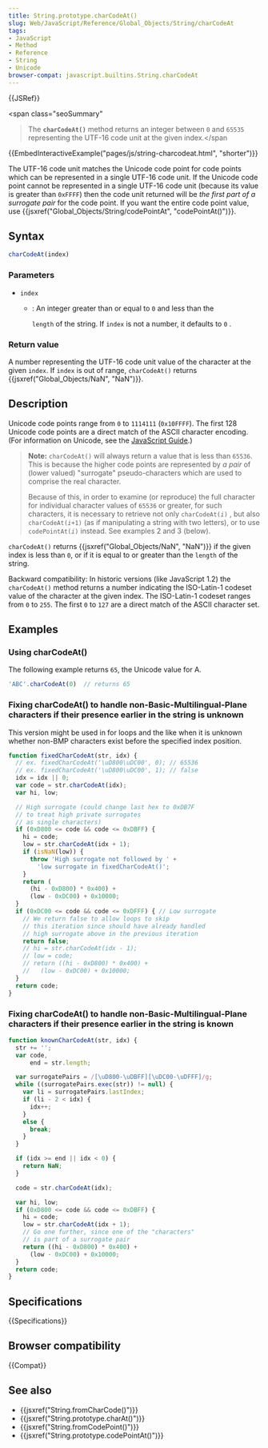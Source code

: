 ```yaml
---
title: String.prototype.charCodeAt()
slug: Web/JavaScript/Reference/Global_Objects/String/charCodeAt
tags:
- JavaScript
- Method
- Reference
- String
- Unicode
browser-compat: javascript.builtins.String.charCodeAt
---
```

{{JSRef}}

<span class="seoSummary"

> The <strong><code>charCodeAt()</code></strong> method returns an integer
> between <code>0</code> and <code>65535</code> representing the UTF-16 code
> unit at the given index.</span

{{EmbedInteractiveExample("pages/js/string-charcodeat.html", "shorter")}}

The UTF-16 code unit matches the Unicode code point for code points which can be
represented in a single UTF-16 code unit. If the Unicode code point cannot be
represented in a single UTF-16 code unit (because its value is greater than
`0xFFFF`) then the code unit returned will be _the first part of a surrogate
pair_ for the code point. If you want the entire code point value, use
{{jsxref("Global_Objects/String/codePointAt", "codePointAt()")}}.

## Syntax

```js
charCodeAt(index)
```

### Parameters

- `index`

  - : An integer greater than or equal to `0` and less than the

    `length` of the string. If `index` is not a number, it defaults to `0` .

### Return value

A number representing the UTF-16 code unit value of the character at the given
`index`. If `index` is out of range, `charCodeAt()` returns
{{jsxref("Global_Objects/NaN", "NaN")}}.

## Description

Unicode code points range from `0` to `1114111` (`0x10FFFF`). The first 128
Unicode code points are a direct match of the ASCII character encoding. (For
information on Unicode, see the
[JavaScript Guide](/en-US/docs/Web/JavaScript/Guide/Values,_variables,_and_literals#Unicode).)

> **Note:** `charCodeAt()` will always return a value that is less than `65536`.
> This is because the higher code points are represented by _a pair_ of (lower
> valued) "surrogate" pseudo-characters which are used to comprise the real
> character.
>
> Because of this, in order to examine (or reproduce) the full character for
> individual character values of `65536` or greater, for such characters, it is
> necessary to retrieve not only <code>charCodeAt(<var>i</var>)</code> , but
> also <code>charCodeAt(<var>i</var>+1)</code> (as if manipulating a string with
> two letters), or to use <code>codePointAt(<var>i</var>)</code> instead. See
> examples 2 and 3 (below).

`charCodeAt()` returns {{jsxref("Global_Objects/NaN", "NaN")}} if
the given index is less than `0`, or if it is equal to or greater than the
`length` of the string.

Backward compatibility: In historic versions (like JavaScript 1.2) the
`charCodeAt()` method returns a number indicating the ISO-Latin-1 codeset value
of the character at the given index. The ISO-Latin-1 codeset ranges from `0` to
`255`. The first `0` to `127` are a direct match of the ASCII character set.

## Examples

### Using charCodeAt()

The following example returns `65`, the Unicode value for A.

```js
'ABC'.charCodeAt(0)  // returns 65
```

### Fixing charCodeAt() to handle non-Basic-Multilingual-Plane characters if their presence earlier in the string is unknown

This version might be used in for loops and the like when it is unknown whether
non-BMP characters exist before the specified index position.

```js
function fixedCharCodeAt(str, idx) {
  // ex. fixedCharCodeAt('\uD800\uDC00', 0); // 65536
  // ex. fixedCharCodeAt('\uD800\uDC00', 1); // false
  idx = idx || 0;
  var code = str.charCodeAt(idx);
  var hi, low;

  // High surrogate (could change last hex to 0xDB7F
  // to treat high private surrogates
  // as single characters)
  if (0xD800 <= code && code <= 0xDBFF) {
    hi = code;
    low = str.charCodeAt(idx + 1);
    if (isNaN(low)) {
      throw 'High surrogate not followed by ' +
        'low surrogate in fixedCharCodeAt()';
    }
    return (
      (hi - 0xD800) * 0x400) +
      (low - 0xDC00) + 0x10000;
  }
  if (0xDC00 <= code && code <= 0xDFFF) { // Low surrogate
    // We return false to allow loops to skip
    // this iteration since should have already handled
    // high surrogate above in the previous iteration
    return false;
    // hi = str.charCodeAt(idx - 1);
    // low = code;
    // return ((hi - 0xD800) * 0x400) +
    //   (low - 0xDC00) + 0x10000;
  }
  return code;
}
```

### Fixing charCodeAt() to handle non-Basic-Multilingual-Plane characters if their presence earlier in the string is known

```js
function knownCharCodeAt(str, idx) {
  str += '';
  var code,
      end = str.length;

  var surrogatePairs = /[\uD800-\uDBFF][\uDC00-\uDFFF]/g;
  while ((surrogatePairs.exec(str)) != null) {
    var li = surrogatePairs.lastIndex;
    if (li - 2 < idx) {
      idx++;
    }
    else {
      break;
    }
  }

  if (idx >= end || idx < 0) {
    return NaN;
  }

  code = str.charCodeAt(idx);

  var hi, low;
  if (0xD800 <= code && code <= 0xDBFF) {
    hi = code;
    low = str.charCodeAt(idx + 1);
    // Go one further, since one of the "characters"
    // is part of a surrogate pair
    return ((hi - 0xD800) * 0x400) +
      (low - 0xDC00) + 0x10000;
  }
  return code;
}
```

## Specifications

{{Specifications}}

## Browser compatibility

{{Compat}}

## See also

- {{jsxref("String.fromCharCode()")}}
- {{jsxref("String.prototype.charAt()")}}
- {{jsxref("String.fromCodePoint()")}}
- {{jsxref("String.prototype.codePointAt()")}}
